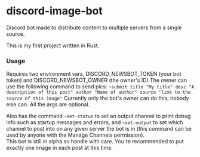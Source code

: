 # discord-image-bot
Discord bot made to distribute content to multiple servers from a single source.

This is my first project written in Rust.

### Usage
Requires two environment vars, DISCORD_NEWSBOT_TOKEN (your bot token) and DISCORD_NEWSBOT_OWNER (the owner's ID)
The owner can use the following command to send pics:
``~submit title "My title" desc "A description of this post" author "Name of author" source "link to the source of this image"``
Currently only the bot's owner can do this, nobody else can. All the args are optional.
  
Also has the command ``~set-status`` to set an output channel to print debug info such as startup messages and errors, and ``~set-output`` to set which channel to post into on any given server the bot is in (this command can be used by anyone with the Manage Channels permission).  
This bot is still in alpha so handle with care. You're recommended to put exactly one image in each post at this time.
